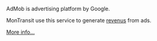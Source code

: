 AdMob is advertising platform by Google.

MonTransit use this service to generate [revenus](Revenu.md) from ads.

[More info...](http://www.admob.com/)